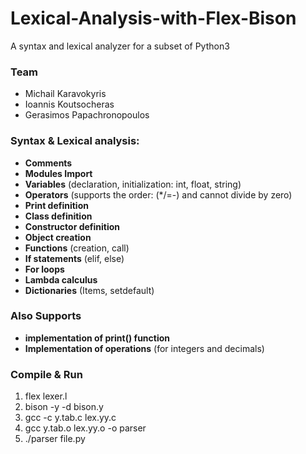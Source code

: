 # Lexical-Analysis-with-Flex-Bison

A syntax and lexical analyzer for a subset of Python3

### Team

- Michail Karavokyris
- Ioannis Koutsocheras
- Gerasimos Papachronopoulos


### Syntax & Lexical analysis:

- **Comments**
- **Modules Import**
- **Variables** (declaration, initialization: int, float, string)
- **Operators** (supports the order: (*/=-) and cannot divide by zero)
- **Print definition**
- **Class definition**
- **Constructor definition**
- **Object creation**
- **Functions** (creation, call)
- **If statements** (elif, else)
- **For loops**
- **Lambda calculus**
- **Dictionaries** (Items, setdefault)

###  Also Supports

- **implementation of print() function**
- **Implementation of operations** (for integers and decimals)

### Compile & Run
1. flex lexer.l 
2. bison -y -d bison.y 
3. gcc -c y.tab.c lex.yy.c 
4. gcc y.tab.o lex.yy.o -o parser 
5. ./parser file.py
